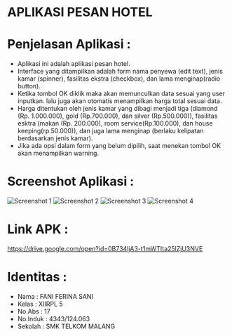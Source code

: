 # APLIKASI PESAN HOTEL

# Penjelasan Aplikasi :
 - Aplikasi ini adalah aplikasi pesan hotel. 
 - Interface yang ditampilkan adalah form nama penyewa (edit text), jenis kamar (spinner), fasilitas ekstra (checkbox), dan lama             menginap(radio button). 
 - Ketika tombol OK diklik maka akan memunculkan data sesuai yang user inputkan. lalu juga akan otomatis menampilkan harga total sesuai       data.
 - Harga ditentukan oleh jenis kamar yang dibagi menjadi tiga (diamond (Rp. 1.000.000), gold (Rp.700.000), dan silver (Rp.500.000)),         fasilitas esktra (makan (Rp. 200.000), room service(Rp.100.000), dan house keeping(rp.50.000)), dan juga lama menginap (berlaku           kelipatan berdasarkan jenis kamar).
 - Jika ada opsi dalam form yang belum dipilih, saat menekan tombol OK akan menampilkan warning.


# Screenshot Aplikasi :
![Screenshot 1](https://github.com/ferinasani/HelloGit/blob/master/1.JPG)
![Screenshot 2](https://github.com/ferinasani/HelloGit/blob/master/2.JPG)
![Screenshot 3](https://github.com/ferinasani/HelloGit/blob/master/a.JPG)
![Screenshot 4](https://github.com/ferinasani/HelloGit/blob/master/b.JPG)

# Link APK :
  https://drive.google.com/open?id=0B734ljA3-t1mWTIta25lZjU3NVE

# Identitas :
  - Nama      : FANI FERINA SANI
  - Kelas     : XIIRPL 5
  - No.Abs    : 17
  - No.Induk  : 4343/124.063
  - Sekolah   : SMK TELKOM MALANG
